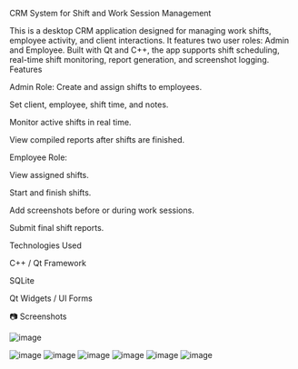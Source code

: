 CRM System for Shift and Work Session Management

This is a desktop CRM application designed for managing work shifts, employee activity, and client interactions. It features two user roles: Admin and Employee. Built with Qt and C++, the app supports shift scheduling, real-time shift monitoring, report generation, and screenshot logging.
Features

Admin Role:
Create and assign shifts to employees.

Set client, employee, shift time, and notes.

Monitor active shifts in real time.

View compiled reports after shifts are finished.

Employee Role:

View assigned shifts.

Start and finish shifts.

Add screenshots before or during work sessions.

Submit final shift reports.

Technologies Used

C++ / Qt Framework

SQLite

Qt Widgets / UI Forms

📷 Screenshots

![image](https://github.com/user-attachments/assets/bf49c3d9-4c10-4dba-a9d9-ea68ecdb28ca)

![image](https://github.com/user-attachments/assets/497a35c4-31a3-4ed2-8f6a-4b2ef6d3e9e0)
![image](https://github.com/user-attachments/assets/04ca20db-1f33-424e-940c-271ecf7f519e)
![image](https://github.com/user-attachments/assets/24bd48c0-082f-49c1-9f8a-98823b1aeb24)
![image](https://github.com/user-attachments/assets/9f69ef22-4798-448d-a67f-e1873dab1fee)
![image](https://github.com/user-attachments/assets/056f2dd1-4fa1-4fa5-b92d-44388ff20dfe)
![image](https://github.com/user-attachments/assets/d77dd75d-1b89-449d-a3d9-440740803a17)

